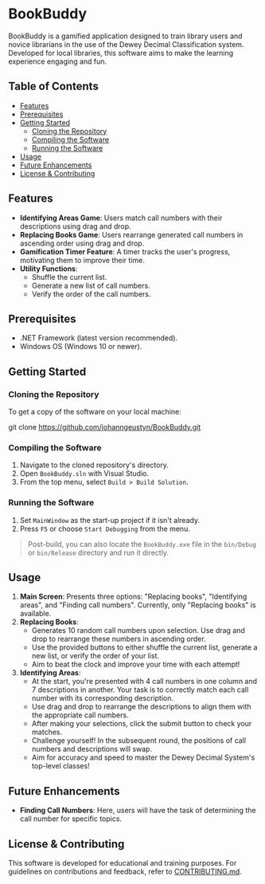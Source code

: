 # BookBuddy

BookBuddy is a gamified application designed to train library users and novice librarians in the use of the Dewey Decimal Classification system. Developed for local libraries, this software aims to make the learning experience engaging and fun.

## Table of Contents
- [Features](#features)
- [Prerequisites](#prerequisites)
- [Getting Started](#getting-started)
  - [Cloning the Repository](#cloning-the-repository)
  - [Compiling the Software](#compiling-the-software)
  - [Running the Software](#running-the-software)
- [Usage](#usage)
- [Future Enhancements](#future-enhancements)
- [License & Contributing](#license--contributing)

## Features

- **Identifying Areas Game**: Users match call numbers with their descriptions using drag and drop.
- **Replacing Books Game**: Users rearrange generated call numbers in ascending order using drag and drop.
- **Gamification Timer Feature**: A timer tracks the user's progress, motivating them to improve their time.
- **Utility Functions**: 
  - Shuffle the current list.
  - Generate a new list of call numbers.
  - Verify the order of the call numbers.

## Prerequisites

- .NET Framework (latest version recommended).
- Windows OS (Windows 10 or newer).

## Getting Started

### Cloning the Repository

To get a copy of the software on your local machine:

git clone https://github.com/johanngeustyn/BookBuddy.git

### Compiling the Software

1. Navigate to the cloned repository's directory.
2. Open `BookBuddy.sln` with Visual Studio.
3. From the top menu, select `Build > Build Solution`.

### Running the Software

1. Set `MainWindow` as the start-up project if it isn't already.
2. Press `F5` or choose `Start Debugging` from the menu.

> Post-build, you can also locate the `BookBuddy.exe` file in the `bin/Debug` or `bin/Release` directory and run it directly.

## Usage

1. **Main Screen**: Presents three options: "Replacing books", "Identifying areas", and "Finding call numbers". Currently, only "Replacing books" is available.
2. **Replacing Books**:
   - Generates 10 random call numbers upon selection. Use drag and drop to rearrange these numbers in ascending order.
   - Use the provided buttons to either shuffle the current list, generate a new list, or verify the order of your list.
   - Aim to beat the clock and improve your time with each attempt!
3. **Identifying Areas**:
   - At the start, you're presented with 4 call numbers in one column and 7 descriptions in another. Your task is to correctly match each call number with its corresponding description.
   - Use drag and drop to rearrange the descriptions to align them with the appropriate call numbers.
   - After making your selections, click the submit button to check your matches.
   - Challenge yourself! In the subsequent round, the positions of call numbers and descriptions will swap.
   - Aim for accuracy and speed to master the Dewey Decimal System's top-level classes!

## Future Enhancements

- **Finding Call Numbers**: Here, users will have the task of determining the call number for specific topics.

## License & Contributing

This software is developed for educational and training purposes. For guidelines on contributions and feedback, refer to [CONTRIBUTING.md](./CONTRIBUTING.md).
